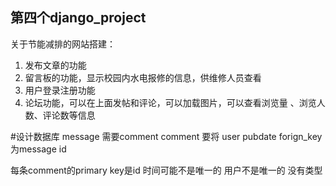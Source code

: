## 第四个django_project 
关于节能减排的网站搭建：
1. 发布文章的功能
2. 留言板的功能，显示校园内水电报修的信息，供维修人员查看
3. 用户登录注册功能
4. 论坛功能，可以在上面发帖和评论，可以加载图片，可以查看浏览量
、浏览人数、评论数等信息

#设计数据库
message 需要comment 
comment 要将 user pubdate forign_key为message id

每条comment的primary key是id  时间可能不是唯一的 用户不是唯一的
没有类型